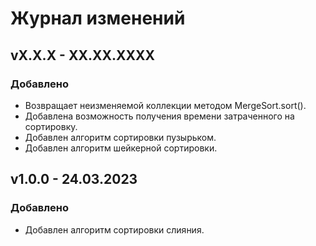 # Журнал изменений
## vX.X.X - XX.XX.XXXX
### Добавлено
* Возвращает неизменяемой коллекции методом MergeSort.sort().
* Добавлена возможность получения времени затраченного на сортировку. 
* Добавлен алгоритм сортировки пузырьком.
* Добавлен алгоритм шейкерной сортировки.

## v1.0.0 - 24.03.2023
### Добавлено
* Добавлен алгоритм сортировки слияния.
